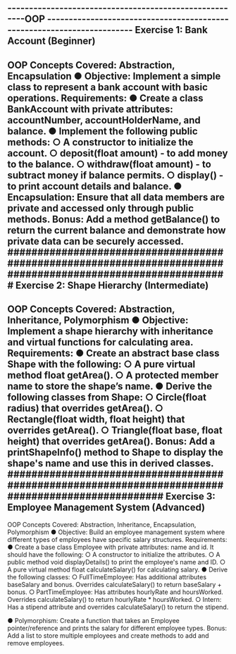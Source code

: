 -------------------------------------------------------OOP -----------------------------------------------------------------------
Exercise 1: Bank Account (Beginner)
------------------------------------
OOP Concepts Covered: Abstraction, Encapsulation
● Objective: Implement a simple class to represent a bank account with basic operations.
Requirements:
● Create a class BankAccount with private attributes: accountNumber,
accountHolderName, and balance.
● Implement the following public methods:
    ○ A constructor to initialize the account.
    ○ deposit(float amount) - to add money to the balance.
    ○ withdraw(float amount) - to subtract money if balance permits.
    ○ display() - to print account details and balance.
● Encapsulation: Ensure that all data members are private and accessed only through
public methods.
Bonus: Add a method getBalance() to return the current balance and demonstrate how
private data can be securely accessed.
#############################################################################################################
Exercise 2: Shape Hierarchy (Intermediate)
--------------------------------------------
OOP Concepts Covered: Abstraction, Inheritance, Polymorphism
● Objective: Implement a shape hierarchy with inheritance and virtual functions for
calculating area.
Requirements:
● Create an abstract base class Shape with the following:
    ○ A pure virtual method float getArea().
    ○ A protected member name to store the shape’s name.
● Derive the following classes from Shape:
    ○ Circle(float radius) that overrides getArea().
    ○ Rectangle(float width, float height) that overrides getArea().
    ○ Triangle(float base, float height) that overrides getArea().
Bonus: Add a printShapeInfo() method to Shape to display the shape's name and use this
in derived classes.
##################################################################################################
Exercise 3: Employee Management System (Advanced)
---------------------------------------------------
OOP Concepts Covered: Abstraction, Inheritance, Encapsulation, Polymorphism
● Objective: Build an employee management system where different types of employees
have specific salary structures.
Requirements:
● Create a base class Employee with private attributes: name and id. It should have the
following:
    ○ A constructor to initialize the attributes.
    ○ A public method void displayDetails() to print the employee's name and
    ID.
    ○ A pure virtual method float calculateSalary() for calculating salary.
● Derive the following classes:
○ FullTimeEmployee: Has additional attributes baseSalary and bonus.
    Overrides calculateSalary() to return baseSalary + bonus.
○ PartTimeEmployee: Has attributes hourlyRate and hoursWorked.
    Overrides calculateSalary() to return hourlyRate * hoursWorked.
○ Intern: Has a stipend attribute and overrides calculateSalary() to return
the stipend.

● Polymorphism: Create a function that takes an Employee pointer/reference and prints
the salary for different employee types.
Bonus: Add a list to store multiple employees and create methods to add and remove
employees.